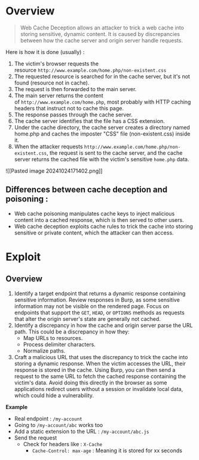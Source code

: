 # Overview
>Web Cache Deception allows an attacker to trick a web cache into storing sensitive, dynamic content. It is caused by discrepancies between how the cache server and origin server handle requests.

Here is how it is done (usually) :
1. The victim's browser requests the resource `http://www.example.com/home.php/non-existent.css`
2. The requested resource is searched for in the cache server, but it's not found (resource not in cache).
3. The request is then forwarded to the main server.
4. The main server returns the content of `http://www.example.com/home.php`, most probably with HTTP caching headers that instruct not to cache this page.
5. The response passes through the cache server.
6. The cache server identifies that the file has a CSS extension.
7. Under the cache directory, the cache server creates a directory named home.php and caches the imposter "CSS" file (non-existent.css) inside it.
8. When the attacker requests `http://www.example.com/home.php/non-existent.css`, the request is sent to the cache server, and the cache server returns the cached file with the victim's sensitive `home.php` data.

![[Pasted image 20241024171402.png]]


## Differences between cache deception and poisoning : 
- Web cache poisoning manipulates cache keys to inject malicious content into a cached response, which is then served to other users.
- Web cache deception exploits cache rules to trick the cache into storing sensitive or private content, which the attacker can then access.

# Exploit
## Overview
1. Identify a target endpoint that returns a dynamic response containing sensitive information. Review responses in Burp, as some sensitive information may not be visible on the rendered page. Focus on endpoints that support the `GET`, `HEAD`, or `OPTIONS` methods as requests that alter the origin server's state are generally not cached.
2. Identify a discrepancy in how the cache and origin server parse the URL path. This could be a discrepancy in how they:
    - Map URLs to resources.
    - Process delimiter characters.
    - Normalize paths.
3. Craft a malicious URL that uses the discrepancy to trick the cache into storing a dynamic response. When the victim accesses the URL, their response is stored in the cache. Using Burp, you can then send a request to the same URL to fetch the cached response containing the victim's data. Avoid doing this directly in the browser as some applications redirect users without a session or invalidate local data, which could hide a vulnerability.

**Example**
- Real endpoint : `/my-account`
- Going to `/my-account/abc` works too
- Add a static extension to the URL : `/my-account/abc.js`
- Send the request
	- Check for headers like : `X-Cache`
		- `Cache-Control: max-age` : Meaning it is stored for xx seconds